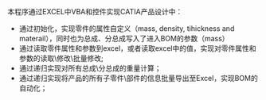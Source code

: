 本程序通过EXCEL中VBA和控件实现CATIA产品设计中：
- 通过初始化，实现零件的属性自定义（mass, density, tihickness and materail），同时也为总成、分总成写入了进入BOM的参数（mass）
- 通过读取零件属性和参数到excel，或者读取excel中的值，实现对零件属性和参数的读取\修改\批量修改;
- 通过递归实现对所有总成\分总成的重量计算；
- 通过递归实现将产品的所有子零件\部件的信息批量导出至Excel，实现BOM的自动化；
